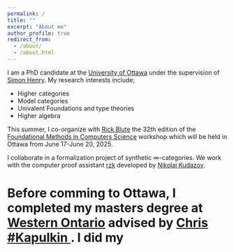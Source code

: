 ```yaml
---
permalink: /
title: ""
excerpt: "About me"
author_profile: true
redirect_from: 
  - /about/
  - /about.html
---
```


I am a PhD candidate at the <a href="https://www.uottawa.ca/fr">University of Ottawa</a> under the supervision of 
<a href="http://www.normalesup.org/~henry/">Simon Henry</a>. My research interests include;
 <ul>
  <li>Higher categories</li>
  <li>Model categories</li>
  <li>Univalent Foundations and type theories</li>
  <li>Higher algebra</li>
</ul> 
This summer, I co-organize with <a href="https://richardblute.ca/">Rick Blute</a> the 32th edition of the <a href="https://sites.google.com/view/fmcs-ottawa">Foundational Methods in Computers Science</a> workshop which will be held in Ottawa from June 17-June 20, 2025.

I collaborate in a formalization project of synthetic ∞-categories. We work with the computer proof assistant <a href="https://github.com/rzk-lang/rzk">rzk</a> developed by <a href="https://fizruk.github.io/">Nikolai Kudazov</a>.

# Before comming to Ottawa, I completed my masters degree at <a href="" >Western Ontario</a>  advised by <a href="">Chris #Kapulkin </a>. I did my 